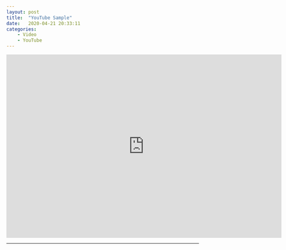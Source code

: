 ```yaml
---
layout: post
title:  "YouTube Sample"
date:   2020-04-21 20:33:11
categories:
	- Video
	- YouTube
---
```


<iframe class="madtinker_main" width="720" height="480" src="https://www.youtube.com/embed/y78W8e_zeTg" align="center" frameborder="0" allow="accelerometer; autoplay; encrypted-media; gyroscope; picture-in-picture" allowfullscreen></iframe>

---
